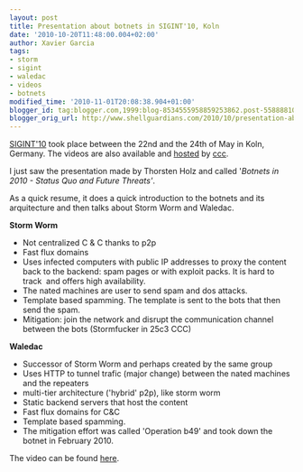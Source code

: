 ```yaml
---
layout: post
title: Presentation about botnets in SIGINT'10, Koln
date: '2010-10-20T11:48:00.004+02:00'
author: Xavier Garcia
tags:
- storm
- sigint
- waledac
- videos
- botnets
modified_time: '2010-11-01T20:08:38.904+01:00'
blogger_id: tag:blogger.com,1999:blog-8534555958859253862.post-5588881079369993249
blogger_orig_url: http://www.shellguardians.com/2010/10/presentation-about-botnets-in-sigint10.html
---
```

[SIGINT'10](http://events.ccc.de/sigint/2010/wiki/Willkommen) took place between the 22nd and the 24th of May in Koln, Germany. The videos are also available and [hosted](http://ftp.ccc.de/events/sigint10/video/) by [ccc](http://www.ccc.de/).  
  
I just saw the presentation made by Thorsten Holz and called '_Botnets in 2010 - Status Quo and Future Threats'_.  
  
As a quick resume, it does a quick introduction to the botnets and its arquitecture and then talks about Storm Worm and Waledac.  
  
**Storm Worm**  

*   Not centralized C & C thanks to p2p
*   Fast flux domains
*   Uses infected computers with public IP addresses to proxy the content back to the backend: spam pages or with exploit packs. It is hard to track  and offers high availability.
*   The nated machines are user to send spam and dos attacks.
*   Template based spamming. The template is sent to the bots that then send the spam.
*   Mitigation: join the network and disrupt the communication channel between the bots (Stormfucker in 25c3 CCC)

**Waledac**

*   Successor of Storm Worm and perhaps created by the same group
*   Uses HTTP to tunnel trafic (major change) between the nated machines and the repeaters
*   multi-tier architecture ('hybrid' p2p), like storm worm
*   Static backend servers that host the content
*   Fast flux domains for C&C
*   Template based spamming.
*   The mitigation effort was called 'Operation b49' and took down the botnet in February 2010.

  
  
  
The video can be found [here](http://ftp.ccc.de/events/sigint10/video/sigint10_3891_en_botnets_in_2010.mkv).
